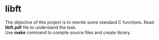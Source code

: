 # libft
The objective of this project is to rewrite some standard C functions. Read **libft.pdf** file to understand the task.  
Use **make** command to compile source files and create library.
